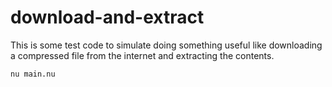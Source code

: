 # download-and-extract

This is some test code to simulate doing something useful like downloading a compressed file from the internet and extracting the contents.

```
nu main.nu
```
